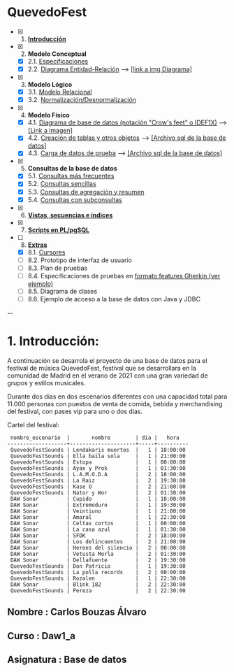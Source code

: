 # QuevedoFest

- [x] 1. [**Introducción**](#final)
- [x] 2. **Modelo Conceptual**
   - [x] 2.1. [Especificaciones](https://github.com/Bouzas1402/QuevedoFest/blob/main/QuevedoFest/DesarrolloIndice/Modelo%20conceptual.md)
   - [x] 2.2. [Diagrama Entidad-Relación](https://github.com/Bouzas1402/QuevedoFest/blob/main/QuevedoFest/DesarrolloIndice/Modelo%20conceptual.md) --> [[link a img Diagrama]](https://github.com/Bouzas1402/QuevedoFest/blob/main/QuevedoFest/img%20Diagrama%20entidad%20relacion/QuevedoFest.png)
- [x] 3. **Modelo Lógico**
   - [x] 3.1. [Modelo Relacional](https://github.com/Bouzas1402/QuevedoFest/blob/main/QuevedoFest/DesarrolloIndice/Modelo%20logico.md)
   - [x] 3.2. [Normalización/Desnormalización](https://github.com/Bouzas1402/QuevedoFest/blob/main/QuevedoFest/DesarrolloIndice/Modelo%20logico.md)
- [x] 4. **Modelo Físico**
   - [x] 4.1. [Diagrama de base de datos (notación "Crow's feet" o IDEF1X)](https://github.com/Bouzas1402/QuevedoFest/blob/main/QuevedoFest/DesarrolloIndice/Modelo%20f%C3%ADsico.md) -->  [[Link a imagen]](https://github.com/Bouzas1402/QuevedoFest/blob/main/QuevedoFest/img%20Diagrama%20Crow%C2%B4s%20feet/crow%C2%B4s%20feet.png)
   - [x] 4.2. [Creación de tablas y otros objetos](https://github.com/Bouzas1402/QuevedoFest/blob/main/QuevedoFest/DesarrolloIndice/Modelo%20f%C3%ADsico.md) -->  [[Archivo sql de la base de datos]](https://github.com/Bouzas1402/QuevedoFest/blob/main/QuevedoFest/Base%20de%20datos%2C%20archivo%20sql/QuevedoFest2.sql)
   - [x] 4.3. [Carga de datos de prueba](https://github.com/Bouzas1402/QuevedoFest/blob/main/QuevedoFest/DesarrolloIndice/Modelo%20f%C3%ADsico.md) -->  [[Archivo sql de la base de datos]](https://github.com/Bouzas1402/QuevedoFest/blob/main/QuevedoFest/Base%20de%20datos%2C%20archivo%20sql/QuevedoFest2.sql)
- [x] 5. **Consultas de la base de datos**
   - [x] 5.1. [Consultas más frecuentes](https://github.com/Bouzas1402/QuevedoFest/blob/main/QuevedoFest/DesarrolloIndice/Consultas%20de%20la%20base%20de%20datos.md)
   - [x] 5.2. [Consultas sencillas](https://github.com/Bouzas1402/QuevedoFest/blob/main/QuevedoFest/DesarrolloIndice/Consultas%20de%20la%20base%20de%20datos.md)
   - [x] 5.3. [Consultas de agregación y resumen](https://github.com/Bouzas1402/QuevedoFest/blob/main/QuevedoFest/DesarrolloIndice/Consultas%20de%20la%20base%20de%20datos.md)
   - [x] 5.4. [Consultas con subconsultas](https://github.com/Bouzas1402/QuevedoFest/blob/main/QuevedoFest/DesarrolloIndice/Consultas%20de%20la%20base%20de%20datos.md)
- [x] 6. [**Vistas, secuencias e índices**](https://github.com/Bouzas1402/QuevedoFest/blob/main/QuevedoFest/DesarrolloIndice/Vistas%2C%20secuencias%20e%20%C3%ADndices.md)
- [x] 7. [**Scripts en PL/pgSQL**](https://github.com/Bouzas1402/QuevedoFest/blob/main/QuevedoFest/DesarrolloIndice/Scripts%20en%20pgSQL.md)
- [ ] 8. [**Extras**](https://github.com/Bouzas1402/QuevedoFest/blob/main/QuevedoFest/DesarrolloIndice/Extras.md)
   - [x] 8.1. [Cursores](https://github.com/Bouzas1402/QuevedoFest/blob/main/QuevedoFest/DesarrolloIndice/Extras.md)
   - [ ] 8.2. Prototipo de interfaz de usuario
   - [ ] 8.3. Plan de pruebas
   - [ ] 8.4. Especificaciones de pruebas en [formato features Gherkin (ver ejemplo)](features/admin-carteles.feature) 
   - [ ] 8.5. Diagrama de clases
   - [ ] 8.6. Ejemplo de acceso a la base de datos con Java y JDBC

--

# 1. Introducción:

A continuación se desarrola el proyecto de una base de datos para el festival de música QuevedoFest, festival que se desarrollara en la comunidad de Madrid en el verano de 2021 con una gran variedad de grupos y estilos musicales. 

Durante dos dias en dos escenarios diferentes con una capacidad total para 11.000 personas con puestos de venta de comida, bebida y merchandising del festival, con pases vip para uno o dos dias.

Cartel del festival:
```
 nombre_escenario  |       nombre        | dia |   hora
-------------------+---------------------+-----+----------
 QuevedoFestSounds | Lendakaris muertos  |   1 | 18:00:00
 QuevedoFestSounds | Ella baila sola     |   1 | 21:00:00
 QuevedoFestSounds | Estopa              |   1 | 00:00:00
 QuevedoFestSounds | Ayax y Prok         |   1 | 01:30:00
 QuevedoFestSounds | L.A.M.O.D.A         |   2 | 18:00:00
 QuevedoFestSounds | La Raiz             |   2 | 19:30:00
 QuevedoFestSounds | Kase O              |   2 | 21:00:00
 QuevedoFestSounds | Nator y Wor         |   2 | 01:30:00
 DAW Sonar         | Cupido              |   1 | 18:00:00
 DAW Sonar         | Extremoduro         |   1 | 19:30:00
 DAW Sonar         | Veintiuno           |   1 | 21:00:00
 DAW Sonar         | Amaral              |   1 | 22:30:00
 DAW Sonar         | Celtas cortos       |   1 | 00:00:00
 DAW Sonar         | La casa azul        |   1 | 01:30:00
 DAW Sonar         | SFDK                |   2 | 18:00:00
 DAW Sonar         | Los delincuentes    |   2 | 21:00:00
 DAW Sonar         | Heroes del silencio |   2 | 00:00:00
 DAW Sonar         | Vetusta Morla       |   2 | 01:30:00
 DAW Sonar         | Dellafuente         |   2 | 19:30:00
 QuevedoFestSounds | Don Patricio        |   1 | 19:30:00
 QuevedoFestSounds | La polla records    |   2 | 00:00:00
 QuevedoFestSounds | Rozalen             |   1 | 22:30:00
 DAW Sonar         | Blink 182           |   2 | 22:30:00
 QuevedoFestSounds | Pereza              |   2 | 22:30:00
```
## Nombre : Carlos Bouzas Álvaro
## Curso : Daw1_a
## Asignatura : Base de datos
<a name="final"></a>
